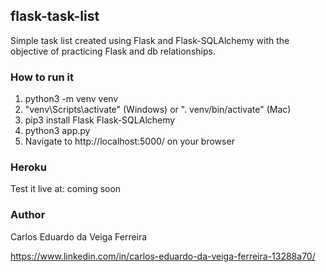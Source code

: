 ## flask-task-list
Simple task list created using Flask and Flask-SQLAlchemy with the objective of practicing Flask and db relationships.

### How to run it

1. python3 -m venv venv
2. "venv\Scripts\activate" (Windows) or ". venv/bin/activate" (Mac) 
3. pip3 install Flask Flask-SQLAlchemy
4. python3 app.py
5. Navigate to http://localhost:5000/ on your browser

### Heroku

Test it live at: 
coming soon

### Author
Carlos Eduardo da Veiga Ferreira

https://www.linkedin.com/in/carlos-eduardo-da-veiga-ferreira-13288a70/
